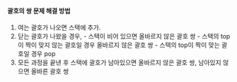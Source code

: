 #### 괄호의 쌍 문제 해결 방법
  1. 여는 괄호가 나오면 스택에 추가.
  2. 닫는 괄호가 나왔을 경우,
    - 스택이 비어 있으면 올바르지 않은 괄호 쌍
    - 스택의 top이 짝이 맞지 않는 괄호일 경우 올바르지 않은 괄호 쌍
    - 스택의 top이 짝이 맞는 괄호일 경우 pop
  3. 모든 과정을 끝낸 후 스택에 괄호가 남아있으면 올바르지 않은 괄호 쌍, 남아있지 않으면 올바른 괄호 쌍

  